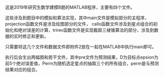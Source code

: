 这是2019年研究生数学建模B题的MATLAB程序，主要有四个文件。

这些涉及到题目中的模拟和算法实现，其中main文件是模拟部分的主程序，projection函数文件是涉及绘图部分的文件，
callo函数文件涉及到星点组合的初始化和绝对误差的计算，trirev函数文件是实现截距三棱锥算法的部分，涉及到数据的实时修正和更新。

只需要将这几个文件和数据文件即附件2放在一起在MATLAB中执行main即可。

执行后会生出两幅图和若干文件，其中pre文件为预测结果，D为目标点epsion为前5个绝对误差值，Perm为随机选定星点的抽取三个的所有组合，perm是与预测结果对应的组合。
